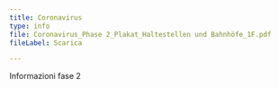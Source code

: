 ```yaml
---
title: Coronavirus
type: info
file: Coronavirus_Phase 2_Plakat_Haltestellen und Bahnhöfe_1F.pdf
fileLabel: Scarica

---
```

Informazioni fase 2